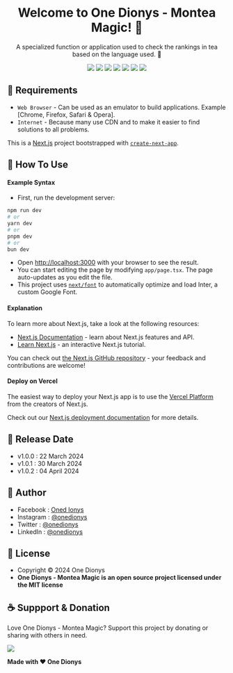 <h1 align="center">Welcome to One Dionys - Montea Magic! 👋 </h1>

<p align="center">A specialized function or application used to check the rankings in tea based on the language used. 💖 </p>

<p align="center">
<img src="https://img.shields.io/github/contributors/onedionys/onedionys-montea-magic?style=flat-square">
<img src="https://img.shields.io/github/issues/onedionys/onedionys-montea-magic?style=flat-square">
<img src="https://img.shields.io/github/stars/onedionys/onedionys-montea-magic?style=flat-square"> 
<img src="https://img.shields.io/github/forks/onedionys/onedionys-montea-magic?style=flat-square">
<img src="https://img.shields.io/github/last-commit/onedionys/onedionys-montea-magic.svg?style=flat-square">
<img src="https://img.shields.io/github/languages/code-size/onedionys/onedionys-montea-magic?style=flat-square">
<img src="https://img.shields.io/github/license/onedionys/onedionys-montea-magic?style=flat-square">
</p>

## 💾 Requirements

* `Web Browser` - Can be used as an emulator to build applications. Example [Chrome, Firefox, Safari & Opera].
* `Internet` - Because many use CDN and to make it easier to find solutions to all problems.

This is a [Next.js](https://nextjs.org/) project bootstrapped with [`create-next-app`](https://github.com/vercel/next.js/tree/canary/packages/create-next-app).

## 🎯 How To Use

#### Example Syntax

* First, run the development server:

```bash
npm run dev
# or
yarn dev
# or
pnpm dev
# or
bun dev
```

* Open [http://localhost:3000](http://localhost:3000) with your browser to see the result.
* You can start editing the page by modifying `app/page.tsx`. The page auto-updates as you edit the file.
* This project uses [`next/font`](https://nextjs.org/docs/basic-features/font-optimization) to automatically optimize and load Inter, a custom Google Font.

#### Explanation

To learn more about Next.js, take a look at the following resources:

- [Next.js Documentation](https://nextjs.org/docs) - learn about Next.js features and API.
- [Learn Next.js](https://nextjs.org/learn) - an interactive Next.js tutorial.

You can check out [the Next.js GitHub repository](https://github.com/vercel/next.js/) - your feedback and contributions are welcome!

#### Deploy on Vercel

The easiest way to deploy your Next.js app is to use the [Vercel Platform](https://vercel.com/new?utm_medium=default-template&filter=next.js&utm_source=create-next-app&utm_campaign=create-next-app-readme) from the creators of Next.js.

Check out our [Next.js deployment documentation](https://nextjs.org/docs/deployment) for more details.

## 📆 Release Date

* v1.0.0 : 22 March 2024
* v1.0.1 : 30 March 2024
* v1.0.2 : 04 April 2024

## 🧑 Author

* Facebook : <a href="https://www.facebook.com/theonedionys"> Oned Ionys</a>
* Instagram : <a href="https://www.instagram.com/onedionys/"> @onedionys</a>
* Twitter : <a href="https://twitter.com/onedionys"> @onedionys</a>
* LinkedIn :  <a href="https://www.linkedin.com/in/onedionys/"> @onedionys</a>

## 📝 License

* Copyright © 2024 One Dionys
* **One Dionys - Montea Magic is an open source project licensed under the MIT license**

## ☕️ Suppport & Donation

Love One Dionys - Montea Magic? Support this project by donating or sharing with others in need.

<a href="https://www.buymeacoffee.com/onedionys"><img src="https://img.shields.io/badge/Buy_Me_A_Coffee-FFDD00?style=for-the-badge&logo=buy-me-a-coffee&logoColor=black"/> </a>

**Made with ❤️ One Dionys**

